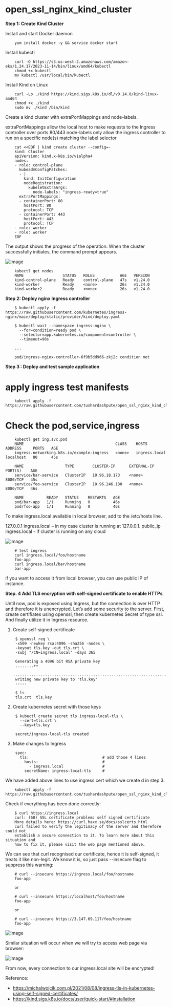 # open_ssl_nginx_kind_cluster

**Step 1: Create Kind Cluster**

Install and start Docker daemon

        yum install docker -y && service docker start

Install kubectl 

        curl -O https://s3.us-west-2.amazonaws.com/amazon-eks/1.24.17/2023-11-14/bin/linux/amd64/kubectl
        chmod +x kubectl
        mv kubectl /usr/local/bin/kubectl

Install Kind on Linux

        curl -Lo ./kind https://kind.sigs.k8s.io/dl/v0.14.0/kind-linux-amd64
        chmod +x ./kind
        sudo mv ./kind /bin/kind
        
Create a kind cluster with extraPortMappings and node-labels.

extraPortMappings allow the local host to make requests to the Ingress controller over ports 80/443
node-labels only allow the ingress controller to run on a specific node(s) matching the label selector

        cat <<EOF | kind create cluster --config=-
        kind: Cluster
        apiVersion: kind.x-k8s.io/v1alpha4
        nodes:
        - role: control-plane
          kubeadmConfigPatches:
          - |
            kind: InitConfiguration
            nodeRegistration:
              kubeletExtraArgs:
                node-labels: "ingress-ready=true"
          extraPortMappings:
          - containerPort: 80
            hostPort: 80
            protocol: TCP
          - containerPort: 443
            hostPort: 443
            protocol: TCP
        - role: worker
        - role: worker
        EOF

The output shows the progress of the operation. When the cluster successfully initiates, the command prompt appears.

![image](https://github.com/tushardashpute/open_ssl_nginx_kind_cluster/assets/74225291/b00fb1fe-10c5-4d27-bafe-f210edf67d34)

        kubectl get nodes
        NAME                 STATUS   ROLES           AGE   VERSION
        kind-control-plane   Ready    control-plane   47s   v1.24.0
        kind-worker          Ready    <none>          26s   v1.24.0
        kind-worker2         Ready    <none>          26s   v1.24.0


**Step 2: Deploy nginx Ingress controller**

        $ kubectl apply -f https://raw.githubusercontent.com/kubernetes/ingress-nginx/main/deploy/static/provider/kind/deploy.yaml
        
        $ kubectl wait --namespace ingress-nginx \
          --for=condition=ready pod \
          --selector=app.kubernetes.io/component=controller \
          --timeout=90s
        
        ...
        
        pod/ingress-nginx-controller-6f9b5dd966-zkj2c condition met

**Step 3 : Deploy and test sample application**

# apply ingress test manifests

        kubectl apply -f https://raw.githubusercontent.com/tushardashpute/open_ssl_nginx_kind_cluster/main/sample_app.yaml

# Check the pod,service,ingress

        kubectl get ing,svc,pod
        NAME                                        CLASS    HOSTS           ADDRESS     PORTS   AGE
        ingress.networking.k8s.io/example-ingress   <none>   ingress.local   localhost   80      45s
        
        NAME                  TYPE        CLUSTER-IP      EXTERNAL-IP   PORT(S)    AGE
        service/bar-service   ClusterIP   10.96.18.173    <none>        8080/TCP   45s
        service/foo-service   ClusterIP   10.96.246.180   <none>        8080/TCP   46s
        
        NAME          READY   STATUS    RESTARTS   AGE
        pod/bar-app   1/1     Running   0          46s
        pod/foo-app   1/1     Running   0          46s

To make ingress.local available in local browser, add to the /etc/hosts line.

127.0.0.1 ingress.local – in my case cluster is running at 127.0.0.1.
public_ip ingress.local - if cluster is running on any cloud


![image](https://github.com/tushardashpute/open_ssl_nginx_kind_cluster/assets/74225291/7b3bf219-4599-40b0-bb8b-ea0abb9b07e1)


        # test ingress
        curl ingress.local/foo/hostname
        foo-app
        curl ingress.local/bar/hostname
        bar-app

if you want to access it from local browser, you can use public IP of instance.

**Step. 4 Add TLS encryption with self-signed certificate to enable HTTPs**

Until now, pod is exposed using Ingress, but the connection is over HTTP and therefore it is unencrypted. 
Let’s add some security to the server. First, create certifiates using openssl, then create kubernetes Secret of type ssl. 
And finally utilize it in Ingress resource.

1. Create self-signed certificate

        $ openssl req \
        -x509 -newkey rsa:4096 -sha256 -nodes \
        -keyout tls.key -out tls.crt \
        -subj "/CN=ingress.local" -days 365
        
        Generating a 4096 bit RSA private key
        ........++
        ...................................................................................................++
        writing new private key to 'tls.key'
        -----
        
        $ ls
        tls.crt  tls.key

2. Create kubernetes secret with those keys

        $ kubectl create secret tls ingress-local-tls \
          --cert=tls.crt \
          --key=tls.key
        
        secret/ingress-local-tls created

3. Make changes to Ingress

        spec:
          tls:                                # add those 4 lines
          - hosts:                            #
              - ingress.local                 #
            secretName: ingress-local-tls     #

We have added above lines to use ingress cert which we create d in step 3.

        kubectl apply -f https://raw.githubusercontent.com/tushardashpute/open_ssl_nginx_kind_cluster/main/ssl_ingress.yaml

Check if everything has been done correctly:

        $ curl https://ingress.local
        curl: (60) SSL certificate problem: self signed certificate
        More details here: https://curl.haxx.se/docs/sslcerts.html
        curl failed to verify the legitimacy of the server and therefore could not
        establish a secure connection to it. To learn more about this situation and
        how to fix it, please visit the web page mentioned above.

We can see that curl recognised our certificate, hence it is self-signed, it treats it like non-legit. 
We know it is, so just pass --insecure flag to suppress this warning:

        # curl --insecure https://ingress.local/foo/hostname
        foo-app

        or 

        # curl --insecure https://localhost/foo/hostname
        foo-app

        or

        # curl --insecure https://3.147.69.117/foo/hostname
        foo-app
        
![image](https://github.com/tushardashpute/open_ssl_nginx_kind_cluster/assets/74225291/75edb9c8-c1cc-4f7e-94e1-e529061e2ebd)

Similar situation will occur when we will try to access web page via browser:

![image](https://github.com/tushardashpute/open_ssl_nginx_kind_cluster/assets/74225291/99fc0beb-fe4c-4fb6-be5a-5d95c97cb6b7)

From now, every connection to our ingress.local site will be encrypted! 


Reference:
- https://michalwojcik.com.pl/2021/08/08/ingress-tls-in-kubernetes-using-self-signed-certificates/
- https://kind.sigs.k8s.io/docs/user/quick-start/#installation
